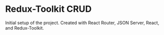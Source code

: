 # Redux-Toolkit CRUD

Initial setup of the project.  Created with React Router, JSON Server, React, and Redux-Toolkit.



